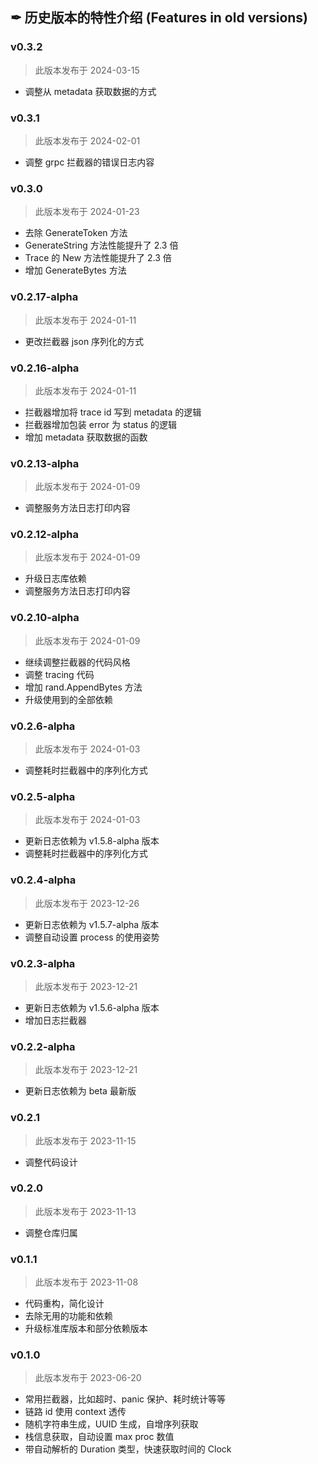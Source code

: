 ## ✒ 历史版本的特性介绍 (Features in old versions)

### v0.3.2

> 此版本发布于 2024-03-15

* 调整从 metadata 获取数据的方式

### v0.3.1

> 此版本发布于 2024-02-01

* 调整 grpc 拦截器的错误日志内容

### v0.3.0

> 此版本发布于 2024-01-23

* 去除 GenerateToken 方法
* GenerateString 方法性能提升了 2.3 倍
* Trace 的 New 方法性能提升了 2.3 倍
* 增加 GenerateBytes 方法

### v0.2.17-alpha

> 此版本发布于 2024-01-11

* 更改拦截器 json 序列化的方式

### v0.2.16-alpha

> 此版本发布于 2024-01-11

* 拦截器增加将 trace id 写到 metadata 的逻辑
* 拦截器增加包装 error 为 status 的逻辑
* 增加 metadata 获取数据的函数

### v0.2.13-alpha

> 此版本发布于 2024-01-09

* 调整服务方法日志打印内容

### v0.2.12-alpha

> 此版本发布于 2024-01-09

* 升级日志库依赖
* 调整服务方法日志打印内容

### v0.2.10-alpha

> 此版本发布于 2024-01-09

* 继续调整拦截器的代码风格
* 调整 tracing 代码
* 增加 rand.AppendBytes 方法
* 升级使用到的全部依赖

### v0.2.6-alpha

> 此版本发布于 2024-01-03

* 调整耗时拦截器中的序列化方式

### v0.2.5-alpha

> 此版本发布于 2024-01-03

* 更新日志依赖为 v1.5.8-alpha 版本
* 调整耗时拦截器中的序列化方式

### v0.2.4-alpha

> 此版本发布于 2023-12-26

* 更新日志依赖为 v1.5.7-alpha 版本
* 调整自动设置 process 的使用姿势

### v0.2.3-alpha

> 此版本发布于 2023-12-21

* 更新日志依赖为 v1.5.6-alpha 版本
* 增加日志拦截器

### v0.2.2-alpha

> 此版本发布于 2023-12-21

* 更新日志依赖为 beta 最新版

### v0.2.1

> 此版本发布于 2023-11-15

* 调整代码设计

### v0.2.0

> 此版本发布于 2023-11-13

* 调整仓库归属

### v0.1.1

> 此版本发布于 2023-11-08

* 代码重构，简化设计
* 去除无用的功能和依赖
* 升级标准库版本和部分依赖版本

### v0.1.0

> 此版本发布于 2023-06-20

* 常用拦截器，比如超时、panic 保护、耗时统计等等
* 链路 id 使用 context 透传
* 随机字符串生成，UUID 生成，自增序列获取
* 栈信息获取，自动设置 max proc 数值
* 带自动解析的 Duration 类型，快速获取时间的 Clock
